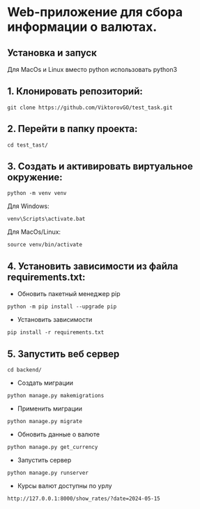 # Web-приложение для сбора информации о валютах.

## Установка и запуск

 Для MacOs и Linux вместо python использовать python3

## **1. Клонировать репозиторий:**
```
git clone https://github.com/ViktorovGO/test_task.git
```

## **2. Перейти в папку проекта:**
```
cd test_tast/
```

## **3. Cоздать и активировать виртуальное окружение:**
```
python -m venv venv
```

Для Windows:
```
venv\Scripts\activate.bat
```

Для MacOs/Linux:
```
source venv/bin/activate
```

## **4. Установить зависимости из файла requirements.txt:**
- Обновить пакетный менеджер pip
```
python -m pip install --upgrade pip
```

- Установить зависимости
```
pip install -r requirements.txt
```

## **5. Запустить веб сервер**
~~~
cd backend/
~~~
- Создать миграции
```
python manage.py makemigrations
```
- Применить миграции
```
python manage.py migrate
```

- Обновить данные о валюте
~~~
python manage.py get_currency
~~~
- Запустить сервер
~~~
python manage.py runserver
~~~
- Курсы валют доступны по урлу
~~~
http://127.0.0.1:8000/show_rates/?date=2024-05-15
~~~
